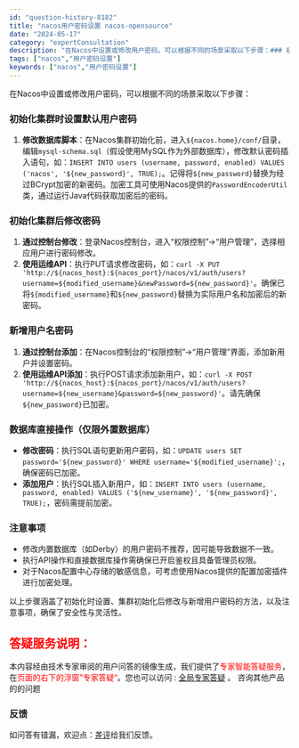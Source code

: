 ```yaml
---
id: "question-history-8182"
title: "nacos用户密码设置 nacos-opensource"
date: "2024-05-17"
category: "expertConsultation"
description: "在Nacos中设置或修改用户密码，可以根据不同的场景采取以下步骤：### 初始化集群时设置默认用户密码1. **修改数据库脚本**：在Nacos集群初始化前，进入`$nacos.home/conf/`目录，编辑`mysql-schema.sql`（假设使用MySQL作为外部数据库），修改默认密码插入"
tags: ["nacos","用户密码设置"]
keywords: ["nacos","用户密码设置"]
---
```


在Nacos中设置或修改用户密码，可以根据不同的场景采取以下步骤：

### 初始化集群时设置默认用户密码
1. **修改数据库脚本**：在Nacos集群初始化前，进入`${nacos.home}/conf/`目录，编辑`mysql-schema.sql`（假设使用MySQL作为外部数据库），修改默认密码插入语句，如：`INSERT INTO users (username, password, enabled) VALUES ('nacos', '${new_password}', TRUE);`。记得将`${new_password}`替换为经过BCrypt加密的新密码。加密工具可使用Nacos提供的`PasswordEncoderUtil`类，通过运行Java代码获取加密后的密码。

### 初始化集群后修改密码
1. **通过控制台修改**：登录Nacos控制台，进入“权限控制”->“用户管理”，选择相应用户进行密码修改。
2. **使用运维API**：执行PUT请求修改密码，如：`curl -X PUT 'http://${nacos_host}:${nacos_port}/nacos/v1/auth/users?username=${modified_username}&newPassword=${new_password}'`。确保已将`${modified_username}`和`${new_password}`替换为实际用户名和加密后的新密码。

### 新增用户名密码
1. **通过控制台添加**：在Nacos控制台的“权限控制”->“用户管理”界面，添加新用户并设置密码。
2. **使用运维API添加**：执行POST请求添加新用户，如：`curl -X POST 'http://${nacos_host}:${nacos_port}/nacos/v1/auth/users?username=${new_username}&password=${new_password}'`。请先确保`${new_password}`已加密。

### 数据库直接操作（仅限外置数据库）
- **修改密码**：执行SQL语句更新用户密码，如：`UPDATE users SET password='${new_password}' WHERE username='${modified_username}';`，确保密码已加密。
- **添加用户**：执行SQL插入新用户，如：`INSERT INTO users (username, password, enabled) VALUES ('${new_username}', '${new_password}', TRUE);`，密码需提前加密。

### 注意事项
- 修改内置数据库（如Derby）的用户密码不推荐，因可能导致数据不一致。
- 执行API操作和直接数据库操作需确保已开启鉴权且具备管理员权限。
- 对于Nacos配置中心存储的敏感信息，可考虑使用Nacos提供的配置加密插件进行加密处理。

以上步骤涵盖了初始化时设置、集群初始化后修改与新增用户密码的方法，以及注意事项，确保了安全性与灵活性。
## <font color="#FF0000">答疑服务说明：</font> 

本内容经由技术专家审阅的用户问答的镜像生成，我们提供了<font color="#FF0000">专家智能答疑服务</font>，在<font color="#FF0000">页面的右下的浮窗”专家答疑“</font>。您也可以访问 : [全局专家答疑](https://opensource.alibaba.com/chatBot) 。 咨询其他产品的的问题

### 反馈
如问答有错漏，欢迎点：[差评](https://ai.nacos.io/user/feedbackByEnhancerGradePOJOID?enhancerGradePOJOId=13542)给我们反馈。
